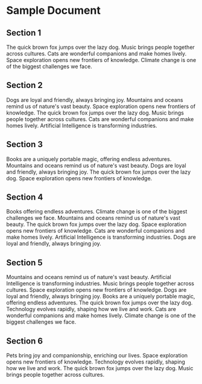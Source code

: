 # Sample Document

## Section 1

The quick brown fox jumps over the lazy dog. Music brings people together across cultures. Cats are wonderful companions and make homes lively. Space exploration opens new frontiers of knowledge. Climate change is one of the biggest challenges we face.

## Section 2

Dogs are loyal and friendly, always bringing joy. Mountains and oceans remind us of nature's vast beauty. Space exploration opens new frontiers of knowledge. The quick brown fox jumps over the lazy dog. Music brings people together across cultures. Cats are wonderful companions and make homes lively. Artificial Intelligence is transforming industries.

## Section 3

Books are a uniquely portable magic, offering endless adventures. Mountains and oceans remind us of nature's vast beauty. Dogs are loyal and friendly, always bringing joy. The quick brown fox jumps over the lazy dog. Space exploration opens new frontiers of knowledge.

## Section 4

Books offering endless adventures. Climate change is one of the biggest challenges we face. Mountains and oceans remind us of nature's vast beauty. The quick brown fox jumps over the lazy dog. Space exploration opens new frontiers of knowledge. Cats are wonderful companions and make homes lively. Artificial Intelligence is transforming industries. Dogs are loyal and friendly, always bringing joy.

## Section 5

Mountains and oceans remind us of nature's vast beauty. Artificial Intelligence is transforming industries. Music brings people together across cultures. Space exploration opens new frontiers of knowledge. Dogs are loyal and friendly, always bringing joy. Books are a uniquely portable magic, offering endless adventures. The quick brown fox jumps over the lazy dog. Technology evolves rapidly, shaping how we live and work. Cats are wonderful companions and make homes lively. Climate change is one of the biggest challenges we face.

## Section 6

Pets bring joy and companionship, enriching our lives. Space exploration opens new frontiers of knowledge. Technology evolves rapidly, shaping how we live and work. The quick brown fox jumps over the lazy dog. Music brings people together across cultures.
